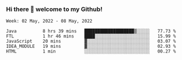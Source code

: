 ### Hi there 👋 welcome to my Github! 

<!--START_SECTION:waka-->
```text
Week: 02 May, 2022 - 08 May, 2022

Java          8 hrs 39 mins   ███████████████████▒░░░░░   77.73 % 
FTL           1 hr 46 mins    ████░░░░░░░░░░░░░░░░░░░░░   15.99 % 
JavaScript    20 mins         ▓░░░░░░░░░░░░░░░░░░░░░░░░   03.07 % 
IDEA_MODULE   19 mins         ▓░░░░░░░░░░░░░░░░░░░░░░░░   02.93 % 
HTML          1 min           ░░░░░░░░░░░░░░░░░░░░░░░░░   00.27 % 
```
<!--END_SECTION:waka-->
